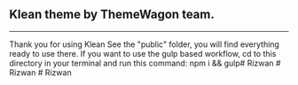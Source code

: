 ## Klean theme by ThemeWagon team.
---
Thank you for using Klean See the "public" folder, you will find everything ready to use there. If you want to use the gulp based workflow, cd to this directory in your terminal and run this command: npm i && gulp#   R i z w a n  
 #   R i z w a n  
 #   R i z w a n  
 